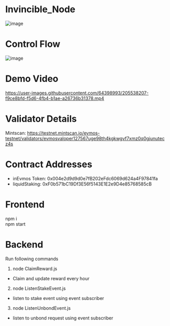 # Invincible_Node
![image](https://user-images.githubusercontent.com/64398993/205530463-9701ae19-bb41-4b75-be26-2d99cdd05860.png)

# Control Flow
![image](https://user-images.githubusercontent.com/64398993/205534264-2606f0e9-9c6e-476b-8d1e-69450c9ce526.png)

# Demo Video
https://user-images.githubusercontent.com/64398993/205538207-f9ce8bfd-f5d6-4fb4-b1ae-a26736b31378.mp4

# Validator Details
Mintscan: https://testnet.mintscan.io/evmos-testnet/validators/evmosvaloper127567uge98th4kgkwgvf7xmz0q0gjunutecz4s

# Contract Addresses
- inEvmos Token: 0x004e2d9d9d0e7fB202eFdc6069d624a4F97841fa                                                       
- liquidStaking: 0xF0b571bC19Df3E56f5143E1E2e9D4e85768585cB


# Frontend
npm i                                                                                                 
npm start

# Backend
Run following commands

1. node ClaimReward.js
- Claim and update reward every hour
2. node ListenStakeEvent.js
- listen to stake event using event subscriber
3. node ListenUnbondEvent.js
- listen to unbond request using event subscriber

